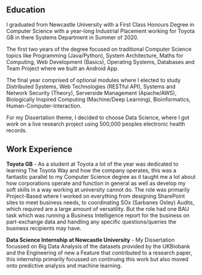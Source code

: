 ## Education
I graduated from Newcastle University with a First Class Honours Degree in Computer Science with a year-long Industrial Placement working for Toyota GB in there Systems Department in Summer of 2020.


The first two years of the degree focused on traditional Computer Science topics like Programming (Java/Python), System Architecture, Maths for Computing, Web Development (Basics), Operating Systems, Databases and Team Project where we built an Android App.


The final year comprised of optional modules where I elected to study Distributed Systems, Web Technologies (RESTful API), Systems and Network Security (Theory), Serverside Management (Apache/AWS), Biologically Inspired Computing (Machine/Deep Learning), Bioinformatics, Human-Computer-Interaction.


For my Dissertation theme, I decided to choose Data Science, where I got work on a live research project using 500,000 peoples electronic health records.


## Work Experience
**Toyota GB** - As a student at Toyota a lot of the year was dedicated to learning The Toyota Way and how the company operates, this was a fantastic parallel to my Computer Science degree as it taught me a lot about how corporations operate and function in general as well as develop my soft skills in a way working at university cannot do. The role was primarily Project-Based where I worked on everything from designing SharePoint sites to meet business needs, to coordinating SOx (Sarbanes Oxley) Audits,  which required are a large amount of versatility. But the role had one BAU task which was running a Business Intelligence report for the business on part-exchange data and handling any specific questions/queries the business recipients may have.


**Data Science Internship at Newcastle University** - My Dissertation focussed on Big Data Analysis of the datasets provided by the UKBiobank and the Engineering of new a Feature that contributed to a research paper, this internship primarily focussed on continuing this work but also moved onto predictive analysis and machine learning. 
